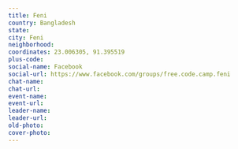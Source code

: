 ```yaml
---
title: Feni
country: Bangladesh
state: 
city: Feni
neighborhood: 
coordinates: 23.006305, 91.395519
plus-code:
social-name: Facebook
social-url: https://www.facebook.com/groups/free.code.camp.feni
chat-name:
chat-url:
event-name:
event-url:
leader-name:
leader-url:
old-photo: 
cover-photo:
---
```

